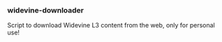 ### widevine-downloader
Script to download Widevine L3 content from the web, only for personal use!
